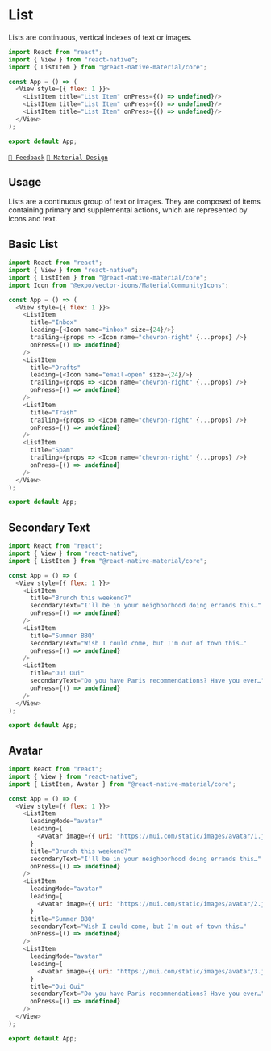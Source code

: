 # List

Lists are continuous, vertical indexes of text or images.

```js with-preview
import React from "react";
import { View } from "react-native";
import { ListItem } from "@react-native-material/core";

const App = () => (
  <View style={{ flex: 1 }}>
    <ListItem title="List Item" onPress={() => undefined}/>
    <ListItem title="List Item" onPress={() => undefined}/>
    <ListItem title="List Item" onPress={() => undefined}/>
  </View>
);

export default App;
```

[`💬 Feedback`](https://github.com/yamankatby/react-native-material/labels/component%3A%20ListItem)
[`🎨 Material Design`](https://material.io/components/lists)

## Usage

Lists are a continuous group of text or images. They are composed of items containing primary and supplemental actions,
which are represented by icons and text.

## Basic List

```js with-preview
import React from "react";
import { View } from "react-native";
import { ListItem } from "@react-native-material/core";
import Icon from "@expo/vector-icons/MaterialCommunityIcons";

const App = () => (
  <View style={{ flex: 1 }}>
    <ListItem
      title="Inbox"
      leading={<Icon name="inbox" size={24}/>}
      trailing={props => <Icon name="chevron-right" {...props} />}
      onPress={() => undefined}
    />
    <ListItem
      title="Drafts"
      leading={<Icon name="email-open" size={24}/>}
      trailing={props => <Icon name="chevron-right" {...props} />}
      onPress={() => undefined}
    />
    <ListItem
      title="Trash"
      trailing={props => <Icon name="chevron-right" {...props} />}
      onPress={() => undefined}
    />
    <ListItem
      title="Spam"
      trailing={props => <Icon name="chevron-right" {...props} />}
      onPress={() => undefined}
    />
  </View>
);

export default App;
```

## Secondary Text

```js with-preview
import React from "react";
import { View } from "react-native";
import { ListItem } from "@react-native-material/core";

const App = () => (
  <View style={{ flex: 1 }}>
    <ListItem
      title="Brunch this weekend?"
      secondaryText="I'll be in your neighborhood doing errands this…"
      onPress={() => undefined}
    />
    <ListItem
      title="Summer BBQ"
      secondaryText="Wish I could come, but I'm out of town this…"
      onPress={() => undefined}
    />
    <ListItem
      title="Oui Oui"
      secondaryText="Do you have Paris recommendations? Have you ever…"
      onPress={() => undefined}
    />
  </View>
);

export default App;
```

## Avatar

```js with-preview
import React from "react";
import { View } from "react-native";
import { ListItem, Avatar } from "@react-native-material/core";

const App = () => (
  <View style={{ flex: 1 }}>
    <ListItem
      leadingMode="avatar"
      leading={
        <Avatar image={{ uri: "https://mui.com/static/images/avatar/1.jpg" }} />
      }
      title="Brunch this weekend?"
      secondaryText="I'll be in your neighborhood doing errands this…"
      onPress={() => undefined}
    />
    <ListItem
      leadingMode="avatar"
      leading={
        <Avatar image={{ uri: "https://mui.com/static/images/avatar/2.jpg" }} />
      }
      title="Summer BBQ"
      secondaryText="Wish I could come, but I'm out of town this…"
      onPress={() => undefined}
    />
    <ListItem
      leadingMode="avatar"
      leading={
        <Avatar image={{ uri: "https://mui.com/static/images/avatar/3.jpg" }} />
      }
      title="Oui Oui"
      secondaryText="Do you have Paris recommendations? Have you ever…"
      onPress={() => undefined}
    />
  </View>
);

export default App;
```
